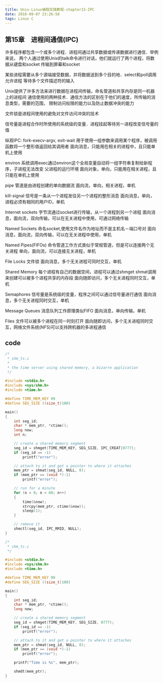 ```yaml
---
title: Unix-Linux编程实践教程-chapter15-IPC
date: 2016-09-07 23:26:58
tags: Linux C
---
```


## 第15章　进程间通信(IPC)

许多程序都包含一个或多个进程．进程间通过共享数据或传递数据进行通信．举例来说，
两个人通过使用Unix的talk命令进行对话，他们就运行了两个进程，将数据从键盘和socket
传输到屏幕和socket

某些进程需要从多个源端接受数据，并将数据送到多个目的地．select和poll调用允许进程
等待多个文件描述符的输入

Unix提供了许多方法来进行数据在进程间传输，命名管道和共享内存是同一机器上的进程间
通信使用的两种技术．通信方法的区别在于他们的速度，所传输的消息类型，需要的范围，
限制访问权限的能力以及防止数据冲突的能力

文件锁是进程间使用的避免对文件访问冲突的技术

信号量是进程合作时所使用的系统级的变量．进程挂起等待另一进程改变信号量的值

纵观IPC:
fork-execv-argv, exit-wait
用于使用一组参数来调用某个程序，被调用函数将一个整形值返回给其调用者
面向消息，只能用在相关的进程中，且只能单机上使用

environ
系统调用exec通过environ这个全局变量自动将一组字符串复制给新程序，子进程无法改变
父进程的运行环境
面向对象，单向，只能用在相关进程，且只能在单机上使用

pipe
管道是由进程创建的单向数据流
面向流，单向，相关进程，单机

kill-signal
信号是一条从一个进程发往另一个进程的整形消息
面向消息，单向，进程必须有相同的用户ID，单机

Internet sockets
字节流通过socket进行传输，从一个进程到另一个进程
面向消息，面向流，双向传输，可以在无关进程中使用，可通过网络传输

Named Sockets
命名socket,使用文件名作为地址而不是主机名－端口号对
面向消息，面向流，双向传输，可以在无关进程中使用，单机

Named Pipes(FIFOs)
命令管道工作方式类似于常规管道，但是可以连接两个无关进程
单向，面向流，可以连接无关进程，单机

File Locks
文件锁
面向消息，多个无关进程可同时交互，单机

Shared Memory
每个进程有自己的数据空间，进程可以通过shmget shmat调用来创建可以被多个进程共享的内存段
面向随即访问，多个无关进程同时交互，单机

Semaphores
信号量是系统级的变量，程序之间可以通过信号量进行通信
面向消息，多个无关进程同时交互，单机

Message Queues
消息队列工作原理类似FIFO
面向消息，单向传输，单机

Files
文件可以被多个进程在同一时刻打开
面向随即访问，多个无关进程同时交互，网络文件系统(NFS)可以支持跨机器的多进程通信


## code

``` c
/*
 * shm_ts.c
 *
 * the time server using shared memory, a bizarre application
 */

#include <stdio.h>
#include <sys/shm.h>
#include <time.h>

#define TIME_MEM_KEY 99
#define SEG_SIZE ((size_t)100)

main()
{
    int seg_id;
    char * mem_ptr, *ctime();
    long now;
    int n;

    // create a shared memory segment
    seg_id = shmget(TIME_MEM_KEY, SEG_SIZE, IPC_CREAT|0777);
    if (seg_id == -1) 
        printf("error");

    // attach to it and get a pointer to where it attaches
    mem_ptr = shmat(seg_id, NULL, 0);
    if (mem_ptr == (void *)-1)
        printf("error");

    // run for a minute
    for (n = 0; n < 60; n++)
    {
        time(&now);
        strcpy(mem_ptr, ctime(&now));
        sleep(1);
    }

    // remove it
    shmctl(seg_id, IPC_RMID, NULL);
}
```

``` c
/*
 * shm_tc.c
 */

#include <stdio.h>
#include <sys/shm.h>
#include <time.h>

#define TIME_MEM_KEY 99
#define SEG_SIZE ((size_t)100)

main()
{
    int seg_id;
    char * mem_ptr, *ctime();
    long now;

    // create a shared memory segment
    seg_id = shmget(TIME_MEM_KEY, SEG_SIZE, 0777);
    if (seg_id == -1) 
        printf("error");

    // attach to it and get a pointer to where it attaches
    mem_ptr = shmat(seg_id, NULL, 0);
    if (mem_ptr == (void *)-1)
        printf("error");

    printf("Time is %s", mem_ptr);

    shmdt(mem_ptr);
}
```

